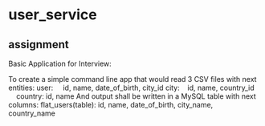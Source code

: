 # user_service

## assignment

Basic Application for Interview:

To create a simple command line app that would read 3 CSV files with next entities:
	user:     id, name, date_of_birth, city_id
	city:    id, name, country_id
       	country: id, name
And output shall be written in a MySQL table with next columns:
flat_users(table): id, name, date_of_birth, city_name, country_name
